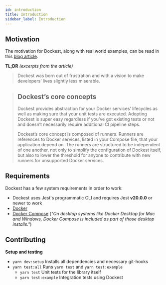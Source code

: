 ```yaml
---
id: introduction
title: Introduction
sidebar_label: Introduction
---
```


## Motivation

The motivation for Dockest, along with real world examples, can be read in this [blog article](https://engineering.klarna.com/node-js-integration-testing-with-ease-fab5f8d29163).

**TL;DR** _(excerpts from the article)_

> Dockest was born out of frustration and with a vision to make developers’ lives slightly less miserable.

> ## Dockest’s core concepts
>
> Dockest provides abstraction for your Docker services’ lifecycles as well as making sure that your unit tests are executed. Adopting Dockest is super easy regardless if you’ve got existing tests or not and doesn’t necessarily require additional CI pipeline steps.
>
> Dockest’s core concept is composed of runners. Runners are references to Docker services, listed in your Compose file, that your application depend on. The runners are structured to be independent of one another, not only to simplify the configuration of Dockest itself, but also to lower the threshold for anyone to contribute with new runners for unsupported Docker services.

## Requirements

Dockest has a few system requirements in order to work:

- Dockest uses Jest's programmatic CLI and requires Jest **v20.0.0** or newer to work
- [Docker](https://www.docker.com/)
- [Docker Compose](https://docs.docker.com/compose/install/) (_"On desktop systems like Docker Desktop for Mac and Windows, Docker Compose is included as part of those desktop installs."_)

## Contributing

**Setup and testing**

- `yarn dev:setup` Installs all dependencies and necessary git-hooks
- `yarn test:all` Runs `yarn test` and `yarn test:example`
  - `yarn test` Unit tests for the library itself
  - `yarn test:example` Integration tests using Dockest
